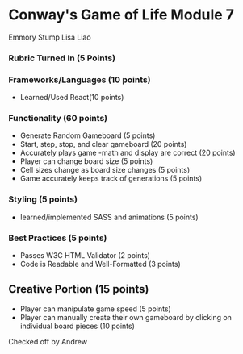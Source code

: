# Conway's Game of Life Module 7 #
Emmory Stump
Lisa Liao

### Rubric Turned In (5 Points) ###

### Frameworks/Languages (10 points) ###

* Learned/Used React(10 points)

### Functionality (60 points) ###

* Generate Random Gameboard (5 points)
* Start, step, stop, and clear gameboard (20 points)
* Accurately plays game -math and display are correct (20 points)
* Player can change board size (5 points)
* Cell sizes change as board size changes (5 points)
* Game accurately keeps track of generations (5 points)

### Styling (5 points) ###

* learned/implemented SASS and animations (5 points)

### Best Practices (5 points) ###

* Passes W3C HTML Validator (2 points)
* Code is Readable and Well-Formatted (3 points)

## Creative Portion (15 points) ###

* Player can manipulate game speed (5 points)
* Player can manually create their own gameboard by clicking on individual board pieces (10 points)

Checked off by Andrew